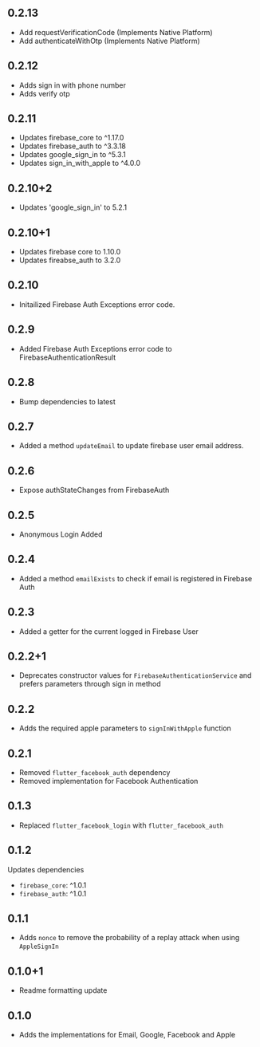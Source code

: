 ## 0.2.13
- Add requestVerificationCode (Implements Native Platform)
- Add authenticateWithOtp (Implements Native Platform)

## 0.2.12
- Adds sign in with phone number
- Adds verify otp 

## 0.2.11

- Updates firebase_core to ^1.17.0
- Updates firebase_auth to ^3.3.18
- Updates google_sign_in to ^5.3.1
- Updates sign_in_with_apple to ^4.0.0


## 0.2.10+2

- Updates 'google_sign_in' to 5.2.1

## 0.2.10+1

- Updates firebase core to 1.10.0
- Updates fireabse_auth to 3.2.0

## 0.2.10

- Initailized Firebase Auth Exceptions error code.

## 0.2.9

- Added Firebase Auth Exceptions error code to FirebaseAuthenticationResult

## 0.2.8

- Bump dependencies to latest

## 0.2.7

- Added a method `updateEmail` to update firebase user email address.

## 0.2.6

- Expose authStateChanges from FirebaseAuth

## 0.2.5

- Anonymous Login Added

## 0.2.4

- Added a method `emailExists` to check if email is registered in Firebase Auth

## 0.2.3

- Added a getter for the current logged in Firebase User

## 0.2.2+1

- Deprecates constructor values for `FirebaseAuthenticationService` and prefers parameters through sign in method

## 0.2.2

- Adds the required apple parameters to `signInWithApple` function

## 0.2.1

- Removed `flutter_facebook_auth` dependency
- Removed implementation for Facebook Authentication

## 0.1.3

- Replaced `flutter_facebook_login` with `flutter_facebook_auth`

## 0.1.2

Updates dependencies

- `firebase_core`: ^1.0.1
- `firebase_auth`: ^1.0.1

## 0.1.1

- Adds `nonce` to remove the probability of a replay attack when using `AppleSignIn`

## 0.1.0+1

- Readme formatting update

## 0.1.0

- Adds the implementations for Email, Google, Facebook and Apple
